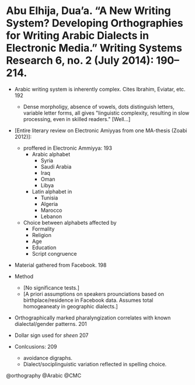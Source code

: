 # Abu Elhija, Dua’a. “A New Writing System? Developing Orthographies for Writing Arabic Dialects in Electronic Media.” Writing Systems Research 6, no. 2 (July 2014): 190–214.

- Arabic writing system is inherently complex. Cites Ibrahim, Eviatar, etc. 192
  - Dense morpholigy, absence of vowels, dots distinguish letters, variable letter forms, all gives "linguistic complexity, resulting in slow processing, even in skilled readers." [Well...] 

- [Entire literary review on Electronic Amiyyas from one MA-thesis (Zoabi 2012)]:
  - proffered in Electronic Ammiyya: 193
    - Arabic alphabet 
      - Syria
      - Saudi Arabia
      - Iraq
      - Oman
      - Libya
    - Latin alphabet in
      - Tunisia
      - Algeria
      - Marocco
      - Lebanon
  - Choice between alphabets affected by
    - Formality
    - Religion
    - Age
    - Education
    - Script congruence

- Material gathered from Facebook. 198

- Method
  - [No significance tests.]
  - [A priori assumptions on speakers prounciations based on birthplace/residence in Facebook data. Assumes total homogeaneaty in geographic dialects.]

- Orthographically marked pharalyngization correlates with known dialectal/gender patterns. 201

- Dollar sign used for *sheen* 207

- Conlcusions: 209
  - avoidance digraphs.
  - Dialect/sociplinguistic variation reflected in spelling choice.

@orthography
@Arabic
@CMC

